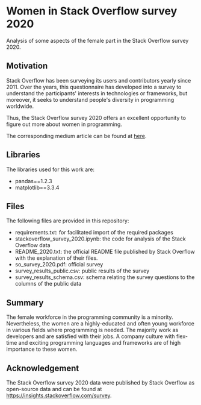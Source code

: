 # Women in Stack Overflow survey 2020

Analysis of some aspects of the female part in the Stack Overflow survey 2020.

## Motivation

Stack Overflow has been surveying its users and contributors yearly since 2011. Over the years, this questionnaire has
developed into a survey to understand the participants' interests in technologies or frameworks, but moreover, it seeks
to understand people's diversity in programming worldwide.

Thus, the Stack Overflow survey 2020 offers an excellent opportunity to figure out more about women in programming.

The corresponding medium article can be found at [here](https://saskia-kutz.medium.com/who-are-the-women-in-the-stack-overflow-survey-2020-13dbe929052c).

## Libraries

The libraries used for this work are:

- pandas==1.2.3
- matplotlib==3.3.4

## Files

The following files are provided in this repository:

- requirements.txt: for facilitated import of the required packages
- stackoverflow_survey_2020.ipynb: the code for analysis of the Stack Overflow data
- README_2020.txt: the official README file published by Stack Overflow with the explanation of their files.
- so_survey_2020.pdf: official survey
- survey_results_public.csv: public results of the survey
- survey_results_schema.csv: schema relating the survey questions to the columns of the public data

## Summary

The female workforce in the programming community is a minority. Nevertheless, the women are a highly-educated and often
young workforce in various fields where programming is needed. The majority work as developers and are satisfied with
their jobs. A company culture with flex-time and exciting programming languages and frameworks are of high importance to
these women.

## Acknowledgement

The Stack Overflow survey 2020 data were published by Stack Overflow as open-source data and can be found
at https://insights.stackoverflow.com/survey.

